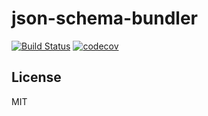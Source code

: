 json-schema-bundler
===================
[![Build Status](https://travis-ci.org/pirosikick/json-schema-bundler.svg?branch=master)](https://travis-ci.org/pirosikick/json-schema-bundler)
[![codecov](https://codecov.io/gh/pirosikick/json-schema-bundler/branch/master/graph/badge.svg)](https://codecov.io/gh/pirosikick/json-schema-bundler)

## License

MIT
